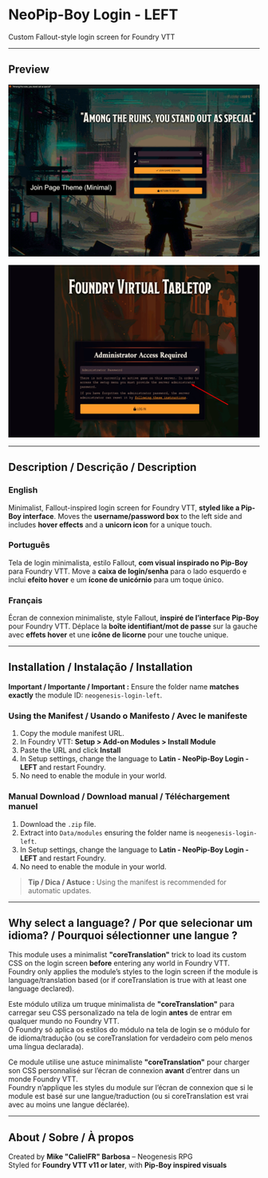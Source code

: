 # NeoPip-Boy Login - LEFT
Custom Fallout-style login screen for Foundry VTT

---

## Preview
<p align="center">
  <img src="https://raw.githubusercontent.com/CalielBR/neogenesis-login-left/main/assets/Screenshot_Login_Left.gif" alt="Login Preview" width="600">
</p>
<p align="center">
  <img src="https://raw.githubusercontent.com/CalielBR/neogenesis-login-left/main/assets/Screenshot_setup.gif" alt="Setup Preview" width="600">
</p>

---

## Description / Descrição / Description

### English
Minimalist, Fallout-inspired login screen for Foundry VTT, **styled like a Pip-Boy interface**. Moves the **username/password box** to the left side and includes **hover effects** and a **unicorn icon** for a unique touch.

### Português
Tela de login minimalista, estilo Fallout, **com visual inspirado no Pip-Boy** para Foundry VTT. Move a **caixa de login/senha** para o lado esquerdo e inclui **efeito hover** e um **ícone de unicórnio** para um toque único.

### Français
Écran de connexion minimaliste, style Fallout, **inspiré de l’interface Pip-Boy** pour Foundry VTT. Déplace la **boîte identifiant/mot de passe** sur la gauche avec **effets hover** et une **icône de licorne** pour une touche unique.

---

## Installation / Instalação / Installation

**Important / Importante / Important :** Ensure the folder name **matches exactly** the module ID: `neogenesis-login-left`.

### Using the Manifest / Usando o Manifesto / Avec le manifeste
1. Copy the module manifest URL.
2. In Foundry VTT: **Setup > Add-on Modules > Install Module**
3. Paste the URL and click **Install**
4. In Setup settings, change the language to **Latin - NeoPip-Boy Login - LEFT** and restart Foundry.
5. No need to enable the module in your world.

### Manual Download / Download manual / Téléchargement manuel
1. Download the `.zip` file.
2. Extract into `Data/modules` ensuring the folder name is `neogenesis-login-left`.
3. In Setup settings, change the language to **Latin - NeoPip-Boy Login - LEFT** and restart Foundry.
4. No need to enable the module in your world.

> **Tip / Dica / Astuce :** Using the manifest is recommended for automatic updates.

---

## Why select a language? / Por que selecionar um idioma? / Pourquoi sélectionner une langue ?
This module uses a minimalist **"coreTranslation"** trick to load its custom CSS on the login screen **before** entering any world in Foundry VTT.  
Foundry only applies the module’s styles to the login screen if the module is language/translation based (or if coreTranslation is true with at least one language declared).

Este módulo utiliza um truque minimalista de **"coreTranslation"** para carregar seu CSS personalizado na tela de login **antes** de entrar em qualquer mundo no Foundry VTT.  
O Foundry só aplica os estilos do módulo na tela de login se o módulo for de idioma/tradução (ou se coreTranslation for verdadeiro com pelo menos uma língua declarada).

Ce module utilise une astuce minimaliste **"coreTranslation"** pour charger son CSS personnalisé sur l’écran de connexion **avant** d’entrer dans un monde Foundry VTT.  
Foundry n’applique les styles du module sur l’écran de connexion que si le module est basé sur une langue/traduction (ou si coreTranslation est vrai avec au moins une langue déclarée).

---

## About / Sobre / À propos
Created by **Mike "CalielFR" Barbosa** – Neogenesis RPG  
Styled for **Foundry VTT v11 or later**, with **Pip-Boy inspired visuals**
